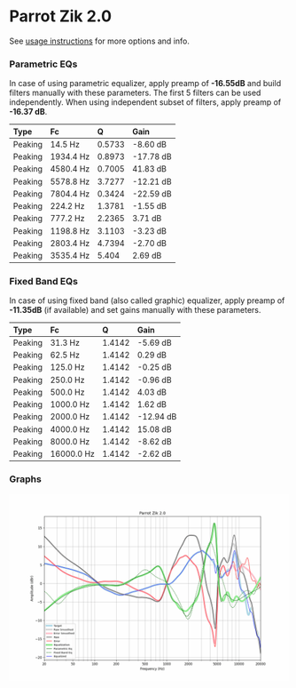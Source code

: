 # Parrot Zik 2.0
See [usage instructions](https://github.com/jaakkopasanen/AutoEq#usage) for more options and info.

### Parametric EQs
In case of using parametric equalizer, apply preamp of **-16.55dB** and build filters manually
with these parameters. The first 5 filters can be used independently.
When using independent subset of filters, apply preamp of **-16.37 dB**.

| Type    | Fc        |      Q | Gain      |
|:--------|:----------|:-------|:----------|
| Peaking | 14.5 Hz   | 0.5733 | -8.60 dB  |
| Peaking | 1934.4 Hz | 0.8973 | -17.78 dB |
| Peaking | 4580.4 Hz | 0.7005 | 41.83 dB  |
| Peaking | 5578.8 Hz | 3.7277 | -12.21 dB |
| Peaking | 7804.4 Hz | 0.3424 | -22.59 dB |
| Peaking | 224.2 Hz  | 1.3781 | -1.55 dB  |
| Peaking | 777.2 Hz  | 2.2365 | 3.71 dB   |
| Peaking | 1198.8 Hz | 3.1103 | -3.23 dB  |
| Peaking | 2803.4 Hz | 4.7394 | -2.70 dB  |
| Peaking | 3535.4 Hz | 5.404  | 2.69 dB   |

### Fixed Band EQs
In case of using fixed band (also called graphic) equalizer, apply preamp of **-11.35dB**
(if available) and set gains manually with these parameters.

| Type    | Fc         |      Q | Gain      |
|:--------|:-----------|:-------|:----------|
| Peaking | 31.3 Hz    | 1.4142 | -5.69 dB  |
| Peaking | 62.5 Hz    | 1.4142 | 0.29 dB   |
| Peaking | 125.0 Hz   | 1.4142 | -0.25 dB  |
| Peaking | 250.0 Hz   | 1.4142 | -0.96 dB  |
| Peaking | 500.0 Hz   | 1.4142 | 4.03 dB   |
| Peaking | 1000.0 Hz  | 1.4142 | 1.62 dB   |
| Peaking | 2000.0 Hz  | 1.4142 | -12.94 dB |
| Peaking | 4000.0 Hz  | 1.4142 | 15.08 dB  |
| Peaking | 8000.0 Hz  | 1.4142 | -8.62 dB  |
| Peaking | 16000.0 Hz | 1.4142 | -2.62 dB  |

### Graphs
![](./Parrot%20Zik%202.0.png)